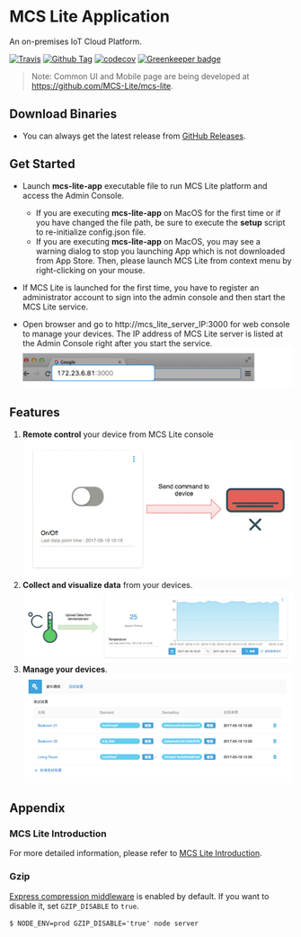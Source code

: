 # MCS Lite Application
An on-premises IoT Cloud Platform.

[![Travis][build-badge]][build] [![Github Tag][githubTag-badge]][githubTag] [![codecov](https://codecov.io/gh/MCS-Lite/mcs-lite-app/branch/master/graph/badge.svg)](https://codecov.io/gh/MCS-Lite/mcs-lite-app) [![Greenkeeper badge](https://badges.greenkeeper.io/MCS-Lite/mcs-lite-app.svg)](https://greenkeeper.io/)

> Note: Common UI and Mobile page are being developed at https://github.com/MCS-Lite/mcs-lite.

## Download Binaries
* You can always get the latest release from [GitHub Releases](https://github.com/MCS-Lite/mcs-lite-app/releases/tag/latest).


## Get Started
* Launch **mcs-lite-app** executable file to run MCS Lite platform and access the Admin Console.
	* If you are executing **mcs-lite-app** on MacOS for the first time or if you have changed the file path, be sure to execute the **setup** script to re-initialize config.json file.
   * If you are executing **mcs-lite-app** on MacOS, you may see a warning dialog to stop you launching App which is not downloaded from App Store. Then, please launch MCS Lite from context menu by right-clicking on your mouse.
   
* If MCS Lite is launched for the first time, you have to register an administrator account to sign into the admin console and then start the MCS Lite service.

* Open browser and go to http://mcs_lite_server_IP:3000 for web console to manage your devices. The IP address of MCS Lite server is listed at the Admin Console right after you start the service.
![](./docs/images/mcs_lite_url.png)

## Features
1. **Remote control** your device from MCS Lite console
![](./docs/images/mcs_remote_control_onoff.gif)
2. **Collect and visualize data** from your devices.
![](./docs/images/mcs_lite_data_upload.png)
3. **Manage your devices**.
![](./docs/images/device_management.png)


## Appendix
### MCS Lite Introduction
For more detailed information, please refer to [MCS Lite Introduction](http://mcs-lite-introduction.netlify.com/). 

### Gzip
[Express compression middleware](https://github.com/expressjs/compression#expressconnect) is enabled by default. If you want to disable it, set `GZIP_DISABLE` to `true`.

```
$ NODE_ENV=prod GZIP_DISABLE='true' node server
```


[build-badge]: https://img.shields.io/travis/MCS-Lite/mcs-lite-app/master.svg?style=flat-square
[build]: https://travis-ci.org/MCS-Lite/mcs-lite-app
[githubTag-badge]: https://img.shields.io/github/tag/MCS-Lite/mcs-lite-app.svg?style=flat-square
[githubTag]: https://github.com/MCS-Lite/mcs-lite-app/releases